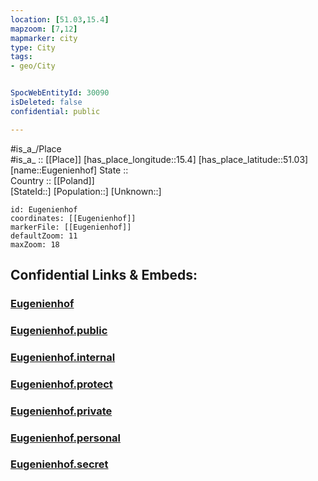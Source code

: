 ```yaml
---
location: [51.03,15.4] 
mapzoom: [7,12] 
mapmarker: city 
type: City
tags:
- geo/City


SpocWebEntityId: 30090
isDeleted: false
confidential: public

---
```

#is_a_/Place  
#is_a_ :: [[Place]] 
[has_place_longitude::15.4] 
[has_place_latitude::51.03] 
[name::Eugenienhof] 
State ::  
Country :: [[Poland]]  
[StateId::] 
[Population::] 
[Unknown::] 


```leaflet
id: Eugenienhof
coordinates: [[Eugenienhof]] 
markerFile: [[Eugenienhof]] 
defaultZoom: 11 
maxZoom: 18
```


## Confidential Links & Embeds: 

### [Eugenienhof](/_Standards/Earth/Continent/Europe/Europe~East/Poland/Provinces~Poland/Lower_Silesian/City/Eugenienhof.md) 

### [Eugenienhof.public](/_public/Earth/Continent/Europe/Europe~East/Poland/Provinces~Poland/Lower_Silesian/City/Eugenienhof.public.md) 

### [Eugenienhof.internal](/_internal/Earth/Continent/Europe/Europe~East/Poland/Provinces~Poland/Lower_Silesian/City/Eugenienhof.internal.md) 

### [Eugenienhof.protect](/_protect/Earth/Continent/Europe/Europe~East/Poland/Provinces~Poland/Lower_Silesian/City/Eugenienhof.protect.md) 

### [Eugenienhof.private](/_private/Earth/Continent/Europe/Europe~East/Poland/Provinces~Poland/Lower_Silesian/City/Eugenienhof.private.md) 

### [Eugenienhof.personal](/_personal/Earth/Continent/Europe/Europe~East/Poland/Provinces~Poland/Lower_Silesian/City/Eugenienhof.personal.md) 

### [Eugenienhof.secret](/_secret/Earth/Continent/Europe/Europe~East/Poland/Provinces~Poland/Lower_Silesian/City/Eugenienhof.secret.md)

